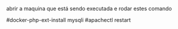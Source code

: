 abrir a maquina que está sendo executada e rodar estes comando

#docker-php-ext-install mysqli
#apachectl restart
